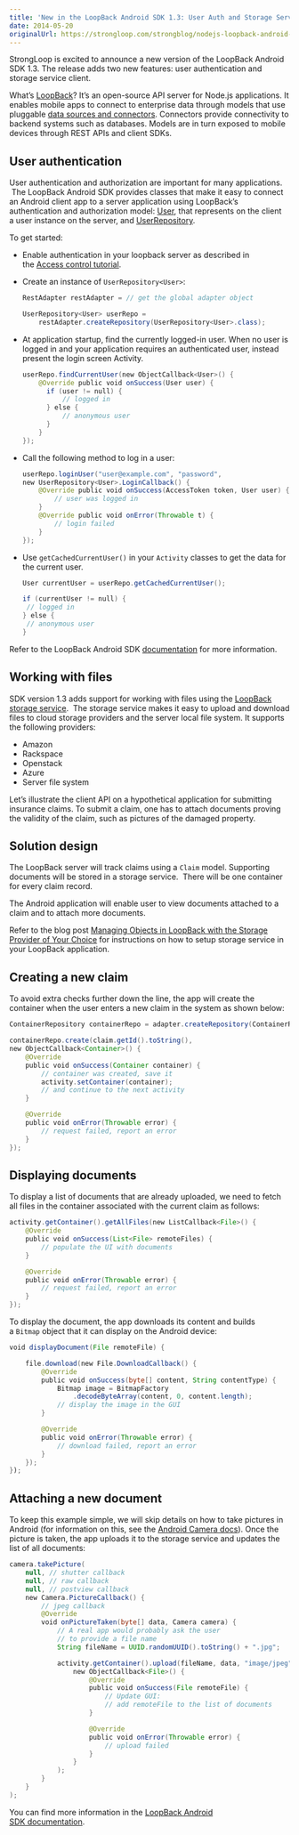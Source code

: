 ```yaml
---
title: 'New in the LoopBack Android SDK 1.3: User Auth and Storage Service'
date: 2014-05-20
originalUrl: https://strongloop.com/strongblog/nodejs-loopback-android-sdk-1-3/
---
```


StrongLoop is excited to announce a new version of the LoopBack Android SDK
1.3. The release adds two new features: user authentication and storage service
client.

<!--more-->

What’s [LoopBack](http://loopback.io)? It’s an open-source API server for
Node.js applications. It enables mobile apps to connect to enterprise data
through models that use
pluggable [data sources and connectors](http://docs.strongloop.com/display/LB/Data+sources+and+connectors).
Connectors provide connectivity to backend systems such as databases. Models are
in turn exposed to mobile devices through REST APIs and client SDKs.

## User authentication

User authentication and authorization are important for many applications.  The
LoopBack Android SDK provides classes that make it easy to connect an Android
client app to a server application using LoopBack&#8217;s authentication and
authorization
model: <a href="http://apidocs.strongloop.com/loopback-android/api/index.html?com/strongloop/android/loopback/User.html" rel="nofollow">User</a>,
that represents on the client a user instance on the
server, and <a href="http://apidocs.strongloop.com/loopback-android/api/index.html?com/strongloop/android/loopback/UserRepository.html" rel="nofollow">UserRepository</a>.

To get started:

- Enable authentication in your loopback server as described in
  the <a href="http://docs.strongloop.com/display/LB/Access+control+tutorial">Access
  control tutorial</a>.

- Create an instance of `UserRepository<User>`:

  ```java
  RestAdapter restAdapter = // get the global adapter object

  UserRepository<User> userRepo =
      restAdapter.createRepository(UserRepository<User>.class);
  ```

- At application startup, find the currently logged-in user. When no user is
  logged in and your application requires an authenticated user, instead present
  the login screen Activity.

  ```java
  userRepo.findCurrentUser(new ObjectCallback<User>() {
      @Override public void onSuccess(User user) {
        if (user != null) {
            // logged in
        } else {
            // anonymous user
        }
      }
  });
  ```

- Call the following method to log in a user:

  ```java
  userRepo.loginUser("user@example.com", "password",
  new UserRepository<User>.LoginCallback() {
      @Override public void onSuccess(AccessToken token, User user) {
          // user was logged in
      }
      @Override public void onError(Throwable t) {
          // login failed
      }
  });
  ```

- Use `getCachedCurrentUser()` in your `Activity` classes to get the data for
  the current user.

  ```java
  User currentUser = userRepo.getCachedCurrentUser();

  if (currentUser != null) {
   // logged in
  } else {
   // anonymous user
  }
  ```

Refer to the LoopBack Android
SDK <a href="http://docs.strongloop.com/display/LB/Android+SDK#AndroidSDK-Usersandauthentication" rel="nofollow">documentation</a> for
more information.

## Working with files

SDK version 1.3 adds support for working with files using
the <a href="http://docs.strongloop.com/display/LB/Storage+service" rel="nofollow">LoopBack
storage service</a>.  The storage service makes it easy to upload and download
files to cloud storage providers and the server local file system. It supports
the following providers:

- Amazon
- Rackspace
- Openstack
- Azure
- Server file system

Let&#8217;s illustrate the client API on a hypothetical application for
submitting insurance claims. To submit a claim, one has to attach documents
proving the validity of the claim, such as pictures of the damaged property.

## Solution design

The LoopBack server will track claims using a `Claim` model. Supporting
documents will be stored in a storage service.  There will be one container for
every claim record.

The Android application will enable user to view documents attached to a claim
and to attach more documents.

Refer to the blog
post <a href="http://strongloop.com/strongblog/managing-nodejs-loopback-storage-service-provider/" rel="nofollow">Managing
Objects in LoopBack with the Storage Provider of Your Choice</a> for
instructions on how to setup storage service in your LoopBack application.

## Creating a new claim

To avoid extra checks further down the line, the app will create the container
when the user enters a new claim in the system as shown below:

```java
ContainerRepository containerRepo = adapter.createRepository(ContainerRepository.class);

containerRepo.create(claim.getId().toString(), 
new ObjectCallback<Container>() {
    @Override
    public void onSuccess(Container container) {
        // container was created, save it
        activity.setContainer(container);
        // and continue to the next activity
    }

    @Override
    public void onError(Throwable error) {
        // request failed, report an error
    }
});
```

## Displaying documents

To display a list of documents that are already uploaded, we need to fetch all
files in the container associated with the current claim as follows:

```java
activity.getContainer().getAllFiles(new ListCallback<File>() {
    @Override
    public void onSuccess(List<File> remoteFiles) {
        // populate the UI with documents
    }

    @Override
    public void onError(Throwable error) {
        // request failed, report an error
    }
});
```

To display the document, the app downloads its content and builds
a `Bitmap` object that it can display on the Android device:

```java
void displayDocument(File remoteFile) {

    file.download(new File.DownloadCallback() {
        @Override   
        public void onSuccess(byte[] content, String contentType) {
            Bitmap image = BitmapFactory
                .decodeByteArray(content, 0, content.length);
            // display the image in the GUI
        }

        @Override
        public void onError(Throwable error) {
            // download failed, report an error
        }
    });
});
```

## Attaching a new document

To keep this example simple, we will skip details on how to take pictures in
Android (for information on this, see
the <a href="http://developer.android.com/reference/android/hardware/Camera.html" rel="nofollow">Android
Camera docs</a>). Once the picture is taken, the app uploads it to the storage
service and updates the list of all documents:

```java
camera.takePicture(
    null, // shutter callback
    null, // raw callback
    null, // postview callback
    new Camera.PictureCallback() {
        // jpeg callback
        @Override
        void onPictureTaken(byte[] data, Camera camera) {
            // A real app would probably ask the user
            // to provide a file name
            String fileName = UUID.randomUUID().toString() + ".jpg";

            activity.getContainer().upload(fileName, data, "image/jpeg",
                new ObjectCallback<File>() {
                    @Override
                    public void onSuccess(File remoteFile) {
                        // Update GUI:
                        // add remoteFile to the list of documents
                    }

                    @Override
                    public void onError(Throwable error) {
                        // upload failed
                    }
                }
            );
        }
    }
);
```

You can find more information in the
[LoopBack Android SDK documentation](http://docs.strongloop.com/display/DOC/Android+SDK#AndroidSDK-UsingtheLoopBackstorageservice).

